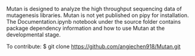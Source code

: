 Mutan is designed to analyze the high throughput sequencing data of mutagenesis libraries. Mutan is not yet published on pipy for installation. The Documentation.ipynb notebook under the source folder contains package dependency information and how to use Mutan at the developmental stage.

To contribute:
$ git clone https://github.com/angiechen918/Mutan.git

